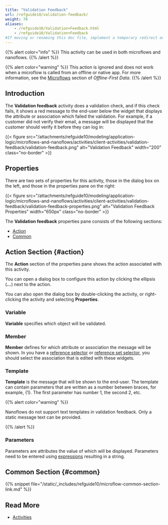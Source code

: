 ```yaml
---
title: "Validation Feedback"
url: /refguide10/validation-feedback/
weight: 70
aliases:
    - /refguide10/Validation+Feedback.html
    - /refguide10/Validation+Feedback
#If moving or renaming this doc file, implement a temporary redirect and let the respective team know they should update the URL in the product. See Mapping to Products for more details.
---
```


{{% alert color="info" %}}
This activity can be used in both microflows and nanoflows.
{{% /alert %}}

{{% alert color="warning" %}}
This action is ignored and does not work when a microflow is called from an offline or native app. For more information, see the [Microflows](/refguide10/mobile/building-efficient-mobile-apps/offlinefirst-data/best-practices/#microflows) section of *Offline-First Data*.
{{% /alert %}}

## Introduction

The **Validation feedback** activity does a validation check, and if this check fails, it shows a red message to the end-user below the widget that displays the attribute or association which failed the validation. For example, if a customer did not verify their email, a message will be displayed that the customer should verify it before they can log in:

{{< figure src="/attachments/refguide10/modeling/application-logic/microflows-and-nanoflows/activities/client-activities/validation-feedback/validation-feedback.png" alt="Validation Feedback"   width="200"  class="no-border" >}}

## Properties

There are two sets of properties for this activity, those in the dialog box on the left, and those in the properties pane on the right:

{{< figure src="/attachments/refguide10/modeling/application-logic/microflows-and-nanoflows/activities/client-activities/validation-feedback/validation-feedback-properties.png" alt="Validation Feedback Properties" width="650px" class="no-border" >}}

The **Validation feedback** properties pane consists of the following sections:

* [Action](#action)
* [Common](#common)

## Action Section {#action}

The **Action** section of the properties pane shows the action associated with this activity.

You can open a dialog box to configure this action by clicking the ellipsis (**…**) next to the action.

You can also open the dialog box by double-clicking the activity, or right-clicking the activity and selecting **Properties**.

### Variable

**Variable** specifies which object will be validated.

### Member

**Member** defines for which attribute or association the message will be shown. In you have a [reference selector](/refguide10/reference-selector/) or [reference set selector](/refguide10/reference-set-selector/), you should select the association that is edited with these widgets.

### Template

**Template** is the message that will be shown to the end-user. The template can contain parameters that are written as a number between braces, for example, {1}. The first parameter has number 1, the second 2, etc.

{{% alert color="warning" %}}

Nanoflows do not support text templates in validation feedback. Only a static message text can be provided.

{{% /alert %}}

### Parameters

Parameters are attributes the value of which will be displayed. Parameters need to be entered using [expressions](/refguide10/expressions/) resulting in a string.

## Common Section {#common}

{{% snippet file="/static/_includes/refguide10/microflow-common-section-link.md" %}}

## Read More

* [Activities](/refguide10/activities/)
